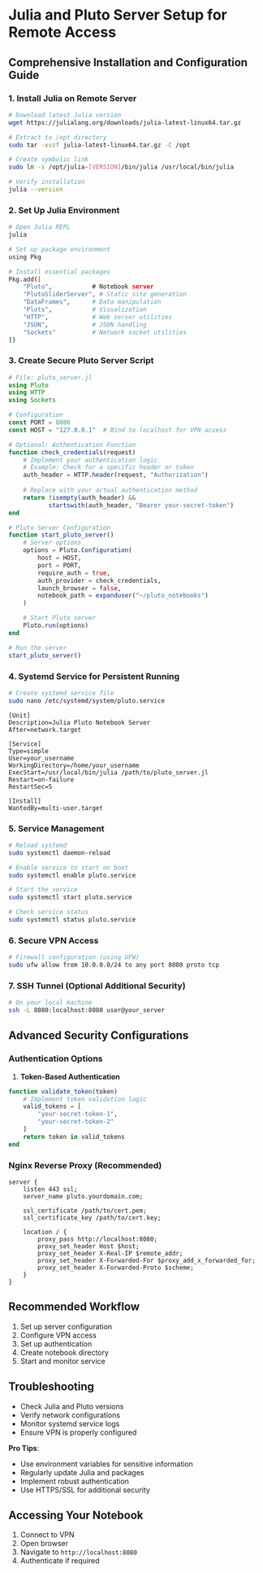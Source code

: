 # Julia and Pluto Server Setup for Remote Access

## Comprehensive Installation and Configuration Guide

### 1. Install Julia on Remote Server
```bash
# Download latest Julia version
wget https://julialang.org/downloads/julia-latest-linux64.tar.gz

# Extract to /opt directory
sudo tar -xvzf julia-latest-linux64.tar.gz -C /opt

# Create symbolic link
sudo ln -s /opt/julia-[VERSION]/bin/julia /usr/local/bin/julia

# Verify installation
julia --version
```

### 2. Set Up Julia Environment
```bash
# Open Julia REPL
julia

# Set up package environment
using Pkg

# Install essential packages
Pkg.add([
    "Pluto",           # Notebook server
    "PlutoSliderServer", # Static site generation
    "DataFrames",      # Data manipulation
    "Plots",           # Visualization
    "HTTP",            # Web server utilities
    "JSON",            # JSON handling
    "Sockets"          # Network socket utilities
])
```

### 3. Create Secure Pluto Server Script
```julia
# File: pluto_server.jl
using Pluto
using HTTP
using Sockets

# Configuration
const PORT = 8080
const HOST = "127.0.0.1"  # Bind to localhost for VPN access

# Optional: Authentication Function
function check_credentials(request)
    # Implement your authentication logic
    # Example: Check for a specific header or token
    auth_header = HTTP.header(request, "Authorization")
    
    # Replace with your actual authentication method
    return !isempty(auth_header) && 
           startswith(auth_header, "Bearer your-secret-token")
end

# Pluto Server Configuration
function start_pluto_server()
    # Server options
    options = Pluto.Configuration(
        host = HOST,
        port = PORT,
        require_auth = true,
        auth_provider = check_credentials,
        launch_browser = false,
        notebook_path = expanduser("~/pluto_notebooks")
    )

    # Start Pluto server
    Pluto.run(options)
end

# Run the server
start_pluto_server()
```

### 4. Systemd Service for Persistent Running
```bash
# Create systemd service file
sudo nano /etc/systemd/system/pluto.service
```

```systemd
[Unit]
Description=Julia Pluto Notebook Server
After=network.target

[Service]
Type=simple
User=your_username
WorkingDirectory=/home/your_username
ExecStart=/usr/local/bin/julia /path/to/pluto_server.jl
Restart=on-failure
RestartSec=5

[Install]
WantedBy=multi-user.target
```

### 5. Service Management
```bash
# Reload systemd
sudo systemctl daemon-reload

# Enable service to start on boot
sudo systemctl enable pluto.service

# Start the service
sudo systemctl start pluto.service

# Check service status
sudo systemctl status pluto.service
```

### 6. Secure VPN Access
```bash
# Firewall configuration (using UFW)
sudo ufw allow from 10.0.0.0/24 to any port 8080 proto tcp
```

### 7. SSH Tunnel (Optional Additional Security)
```bash
# On your local machine
ssh -L 8080:localhost:8080 user@your_server
```

## Advanced Security Configurations

### Authentication Options
1. **Token-Based Authentication**
```julia
function validate_token(token)
    # Implement token validation logic
    valid_tokens = [
        "your-secret-token-1",
        "your-secret-token-2"
    ]
    return token in valid_tokens
end
```

### Nginx Reverse Proxy (Recommended)
```nginx
server {
    listen 443 ssl;
    server_name pluto.yourdomain.com;

    ssl_certificate /path/to/cert.pem;
    ssl_certificate_key /path/to/cert.key;

    location / {
        proxy_pass http://localhost:8080;
        proxy_set_header Host $host;
        proxy_set_header X-Real-IP $remote_addr;
        proxy_set_header X-Forwarded-For $proxy_add_x_forwarded_for;
        proxy_set_header X-Forwarded-Proto $scheme;
    }
}
```

## Recommended Workflow
1. Set up server configuration
2. Configure VPN access
3. Set up authentication
4. Create notebook directory
5. Start and monitor service

## Troubleshooting
- Check Julia and Pluto versions
- Verify network configurations
- Monitor systemd service logs
- Ensure VPN is properly configured

**Pro Tips**:
- Use environment variables for sensitive information
- Regularly update Julia and packages
- Implement robust authentication
- Use HTTPS/SSL for additional security

## Accessing Your Notebook
1. Connect to VPN
2. Open browser
3. Navigate to `http://localhost:8080`
4. Authenticate if required
